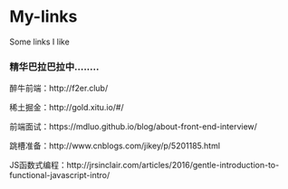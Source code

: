 # My-links
Some links I like

<section>
<h3>精华巴拉巴拉中........</h3>
<p>醉牛前端：http://f2er.club/
<p>稀土掘金：http://gold.xitu.io/#/
<p>前端面试：https://mdluo.github.io/blog/about-front-end-interview/
<p>跳槽准备：http://www.cnblogs.com/jikey/p/5201185.html
<p>JS函数式编程：http://jrsinclair.com/articles/2016/gentle-introduction-to-functional-javascript-intro/</p>
<section>
